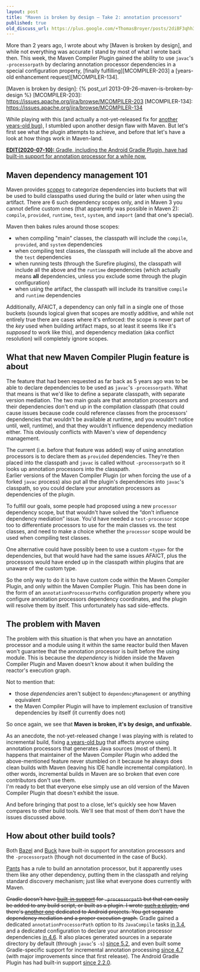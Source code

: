 ```yaml
---
layout: post
title: "Maven is broken by design — Take 2: annotation processors"
published: true
old_discuss_url: https://plus.google.com/+ThomasBroyer/posts/2diBF3qhh36
---
```


More than 2 years ago, I wrote about why [Maven is broken by design],
and while not everything was accurate I stand by most of what I wrote back then.
This week, the Maven Compiler Plugin gained the ability to use `javac`'s `-processorpath`
by declaring annotation processor dependencies in a special configuration property,
[finally fulfilling][MCOMPILER-203] a [years-old enhancement request][MCOMPILER-134].

[Maven is broken by design]: {% post_url 2013-09-26-maven-is-broken-by-design %}
[MCOMPILER-203]: https://issues.apache.org/jira/browse/MCOMPILER-203
[MCOMPILER-134]: https://issues.apache.org/jira/browse/MCOMPILER-134

While playing with this (and actually a not-yet-released fix for [another years-old bug][MCOMPILER-235]),
I stumbled upon another design flaw with Maven.
But let's first see what the plugin attempts to achieve,
and before that let's have a look at how things work in Maven-land.

[MCOMPILER-235]: https://issues.apache.org/jira/browse/MCOMPILER-235

<ins datetime="2020-07-20">**EDIT(2020-07-10):** Gradle, including the Android Gradle Plugin, 
have had built-in support for annotation processor for a while now.</ins>

Maven dependency management 101
-------------------------------

Maven provides [_scopes_] to categorize dependencies into buckets
that will be used to build classpaths used during the build or later when using the artifact.
There are 6 such dependency scopes only, and in Maven 3 you cannot define custom ones
(that apparently was possible in Maven 2):
`compile`, `provided`, `runtime`, `test`, `system`, and `import` (and that one's special).

[_scopes_]: https://maven.apache.org/guides/introduction/introduction-to-dependency-mechanism.html#Dependency_Scope

Maven then bakes rules around those scopes:

 * when compiling "main" classes, the classpath will include the `compile`, `provided`, and `system` dependencies
 * when compiling test classes, the classpath will include all the above and the `test` dependencies
 * when running tests (through the Surefire plugins), the classpath will include all the above and the `runtime` dependencies
   (which actually means **all** dependencies, unless you exclude some through the plugin configuration)
 * when using the artifact, the classpath will include its transitive `compile` and `runtime` dependencies

Additionally, AFAICT, a dependency can only fall in a single one of those buckets
(sounds logical given that scopes are mostly additive,
and while not entirely true there are cases where it's enforced:
the scope is never part of the _key_ used when building artifact maps,
so at least it seems like it's _supposed_ to work like this),
and dependency mediation (aka conflict resolution) will completely ignore scopes.

What that new Maven Compiler Plugin feature is about
----------------------------------------------------

The feature that had been requested as far back as 5 years ago
was to be able to declare dependencies to be used as `javac`'s `-processorpath`.
What that means is that we'd like to define a separate classpath, with separate version mediation.
The two main goals are that annotation processors and their dependencies don't end up in the compilation classpath
(that could cause issues because code could reference classes from the processors' dependencies
that wouldn't be available at runtime, and you wouldn't notice until, well, runtime),
and that they wouldn't influence dependency mediation either.
This obviously conflicts with Maven's view of dependency management.

The current (i.e. before that feature was added) way of using annotation processors
is to declare them as `provided` dependencies.
They're then placed into the classpath and `javac` is called without `-processorpath`
so it looks up annotation processors into the classpath.  
Earlier versions of the Maven Compiler Plugin (or when forcing the use of a forked `javac` process)
also put all the plugin's dependencies into `javac`'s classpath,
so you could declare your annotation processors as dependencies of the plugin.

To fulfill our goals, some people had proposed using a new `processor` dependency scope,
but that wouldn't have solved the “don't influence dependency mediation” issue.
You'd have needed a `test-processor` scope too to differentiate processors to use
for the main classes vs. the test classes,
and need to make a choice whether the `processor` scope would be used when compiling test classes.

One alternative could have possibly been to use a custom `<type>` for the dependencies,
but that would have had the same issues AFAICT,
plus the processors would have ended up in the classpath within plugins that are unaware of the custom type.

So the only way to do it is to have custom code within the Maven Compiler Plugin,
and only within the Maven Compiler Plugin.
This has been done in the form of an `annotationProcessorPaths` configuration property
where you configure annotation processors dependency coordinates,
and the plugin will resolve them by itself.
This unfortunately has sad side-effects.

The problem with Maven
----------------------

The problem with this situation is that
when you have an annotation processor and a module using it within the same reactor build
then Maven won't guarantee that the annotation processor is built before the using module.
This is because the _dependency_ is hidden inside the Maven Compiler Plugin
and Maven doesn't know about it when building the reactor's execution graph.

Not to mention that:

 * those _dependencies_ aren't subject to `dependencyManagement`
   or anything equivalent
 * the Maven Compiler Plugin will have to implement exclusion of transitive dependencies by itself (it currently does not)

So once again, we see that **Maven is broken, it's by design, and unfixable.**

As an anecdote, the not-yet-released change I was playing with is related to incremental build,
fixing [a years-old bug][MCOMPILER-235] that affects anyone using annotation processors that generates Java sources (most of them).
It happens that maintainer of the Maven Compiler Plugin who added the above-mentioned feature
never stumbled on it because he always does clean builds with Maven
(leaving his IDE handle incremental compilation).
In other words, incremental builds in Maven are so broken that even core contributors don't use them.  
I'm ready to bet that everyone else simply use an old version of the Maven Compiler Plugin that doesn't exhibit the issue.

And before bringing that post to a close, let's quickly see how Maven compares to other build tools. We'll see that most of them don't have the issues discussed above.

How about other build tools?
----------------------------

Both [Bazel] and [Buck] have built-in support for annotation processors and the `-processorpath` (though not documented in the case of Buck).

[Bazel]: http://bazel.io/docs/be/java.html#java_plugin
[Buck]: https://github.com/facebook/buck/blob/master/src/com/facebook/buck/jvm/java/JvmLibraryArg.java#L43

[Pants] has a rule to build an annotation processor, but it apparently uses them like any other dependency,
putting them in the classpath and relying standard discovery mechanism;
just like what everyone does currently with Maven.

[Pants]: https://pantsbuild.github.io/build_dictionary.html#bdict_annotation_processor

<del datetime="2020-07-20">Gradle doesn't have [built-in support][gradle pull 456] for `-processorpath`
but that can easily be added to any build script, or built as a plugin.
I wrote [such a plugin][gradle-apt-plugin],
and there's [another one][android-apt] dedicated to Android projects.
You get separate dependency mediation and a proper execution graph.</del>
Gradle gained a dedicated `annotationProcessorPath` option to its `JavaCompile` tasks [in 3.4][JavaCompile.options.annotationProcessorPath],
and a dedicated configuration to declare your annotation processor dependencies [in 4.6][SourceSet.annotationProcessor].
It also places generated sources in a separate directory by default (through `javac`'s `-s`) [since 5.2][annotationProcessorGeneratedSourcesDirectory],
and even built some Gradle-specific support for incremental annotation processing [since 4.7][incap]
(with major improvements since that first release).
The Android Gradle Plugin has had built-in support [since 2.2.0][agp-annotationProcessor].

[gradle pull 456]: https://github.com/gradle/gradle/pull/456
[gradle-apt-plugin]: https://plugins.gradle.org/plugin/net.ltgt.apt
[android-apt]: https://bitbucket.org/hvisser/android-apt
[JavaCompile.options.annotationProcessorPath]: https://docs.gradle.org/3.4/release-notes.html#compile-avoidance-in-the-presence-of-annotation-processors
[SourceSet.annotationProcessor]: https://docs.gradle.org/4.6/release-notes.html#convenient-declaration-of-annotation-processor-dependencies
[annotationProcessorGeneratedSourcesDirectory]: https://docs.gradle.org/5.2/release-notes.html#annotation-processor-improvements
[incap]: https://docs.gradle.org/4.7/release-notes.html
[agp-annotationProcessor]: https://developer.android.com/studio/releases/gradle-plugin#2-2-0
